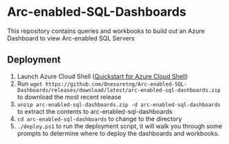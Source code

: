 # Arc-enabled-SQL-Dashboards
This repository contains queries and workbooks to build out an Azure Dashboard to view Arc-enabled SQL Servers

## Deployment
1. Launch Azure Cloud Shell ([Quickstart for Azure Cloud Shell](https://learn.microsoft.com/en-us/azure/cloud-shell/quickstart?tabs=azurecli))
2. Run `wget https://github.com/Onesuretng/Arc-enabled-SQL-Dashboards/releases/download/latest/arc-enabled-sql-dashboards.zip` to download the most recent release
3. `unzip arc-enabled-sql-dashboards.zip -d arc-enabled-sql-dashboards` to extract the contents to arc-enabled-sql-dashboards
4. `cd arc-enabled-sql-dashboards` to change to the directory
5. `./deploy.ps1` to run the deployment script, it will walk you through some prompts to determine where to deploy the dashboards and workbooks.

